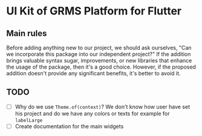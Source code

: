 # UI Kit of GRMS Platform for Flutter

## Main rules

Before adding anything new to our project, we should ask ourselves, "Can we incorporate this package into our independent project?" If the addition brings valuable syntax sugar, improvements, or new libraries that enhance the usage of the package, then it's a good choice. However, if the proposed addition doesn't provide any significant benefits, it's better to avoid it.

## TODO
- [ ] Why do we use `Theme.of(context)`? We don't know how user have set his project and do we have any colors or texts for example for `labelLarge`
- [ ] Create documentation for the main widgets
